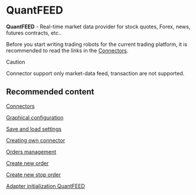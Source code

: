 # QuantFEED

**QuantFEED** \- Real\-time market data provider for stock quotes, Forex, news, futures contracts, etc..

Before you start writing trading robots for the current trading platform, it is recommended to read the links in the [Connectors](../../connectors.md). 

> [!CAUTION]
> Connector support only market\-data feed, transaction are not supported. 

## Recommended content

[Connectors](../../connectors.md)

[Graphical configuration](../graphical_configuration.md)

[Save and load settings](../save_and_load_settings.md)

[Creating own connector](../creating_own_connector.md)

[Orders management](../../orders_management.md)

[Create new order](../../orders_management/create_new_order.md)

[Create new stop order](../../orders_management/create_new_stop_order.md)

[Adapter initialization QuantFEED](quantfeed/adapter_initialization_quantfeed.md)
